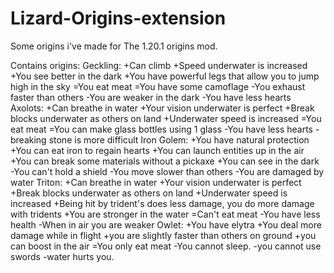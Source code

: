 # Lizard-Origins-extension
Some origins i've made for The 1.20.1 origins mod.

Contains origins: 
Geckling: 
+Can climb 
+Speed underwater is increased
+You see better in the dark 
+You have powerful legs that allow you to jump high in the sky 
=You eat meat =You have some camoflage 
-You exhaust faster than others 
-You are weaker in the dark -You have less hearts 
Axolots:
+Can breathe in water 
+Your vision underwater is perfect 
+Break blocks underwater as others on land 
+Underwater speed is increased =You eat meat 
=You can make glass bottles using 1 glass 
-You have less hearts 
-breaking stone is more difficult 
Iron Golem: 
+You have natural protection 
+You can eat iron to regain hearts 
+You can launch entities up in the air +You can break some materials without a pickaxe 
+You can see in the dark 
-You can't hold a shield 
-You move slower than others 
-You are damaged by water 
Triton: 
+Can breathe in water 
+Your vision underwater is perfect 
+Break blocks underwater as others on land +Underwater speed is increased 
+Being hit by trident's does less damage, you do more damage with tridents 
+You are stronger in the water 
=Can't eat meat 
-You have less health 
-When in air you are weaker 
Owlet: 
+You have elytra 
+You deal more damage while in flight 
+you are slightly faster than others on ground 
+you can boost in the air 
=You only eat meat 
-You cannot sleep. 
-you cannot use swords 
-water hurts you.
